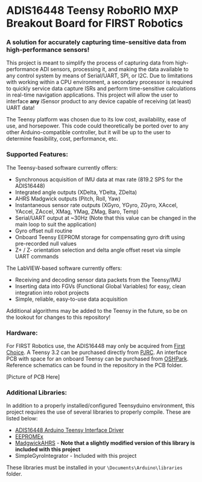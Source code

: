 # ADIS16448 Teensy RoboRIO MXP Breakout Board for FIRST Robotics
### A solution for accurately capturing time-sensitive data from high-performance sensors! 

This project is meant to simplify the process of capturing data from high-performance ADI sensors, processing it, and making the data available to any control system by means of Serial/UART, SPI, or I2C. Due to limitations with working within a CPU environment, a secondary processor is required to quickly service data capture ISRs and perform time-sensitive calculations in real-time navigation applications. This project will allow the user to interface **any** iSensor product to any device capable of receiving (at least) UART data! 

The Teensy platform was chosen due to its low cost, availability, ease of use, and horsepower. This code could theoretically be ported over to any other Arduino-compatible controller, but it will be up to the user to determine feasibility, cost, performance, etc. 

### Supported Features:

The Teensy-based software currently offers:
- Synchronous acquisition of IMU data at max rate (819.2 SPS for the ADIS16448)
- Integrated angle outputs (XDelta, YDelta, ZDelta)
- AHRS Madgwick outputs (Pitch, Roll, Yaw)
- Instantaneous sensor rate outputs (XGyro, YGyro, ZGyro, XAccel, YAccel, ZAccel, XMag, YMag, ZMag, Baro, Temp)
- Serial/UART output at ~30Hz (Note that this value can be changed in the main loop to suit the application)
- Gyro offset null routine
- Onboard Teensy EEPROM storage for compensating gyro drift using pre-recorded null values
- Z+ / Z- orientation selection and delta angle offset reset via simple UART commands

The LabVIEW-based software currently offers:
- Receiving and decoding sensor data packets from the Teensy/IMU
- Inserting data into FGVs (Functional Global Variables) for easy, clean integration into robot projects
- Simple, reliable, easy-to-use data acquisition

Additional algorithms may be added to the Teensy in the future, so be on the lookout for changes to this repository! 

### Hardware:
For FIRST Robotics use, the ADIS16448 may only be acquired from [First Choice](http://firstchoicebyandymark.com/fc17-007). A Teensy 3.2 can be purchased directly from [PJRC](https://www.pjrc.com/store/teensy32.html). 
An interface PCB with space for an onboard Teensy can be purchased from [OSHPark](https://oshpark.com/shared_projects/kfl18WHg). Reference schematics can be found in the repository in the PCB folder. 

[Picture of PCB Here]

### Additional Libraries:
In addition to a properly installed/configured Teensyduino environment, this project requires the use of several libraries to properly compile. These are listed below:

- [ADIS16448 Arduino Teensy Interface Driver](https://github.com/juchong/ADIS16448-Arduino-Teensy) 
- [EEPROMEx](https://github.com/thijse/Arduino-EEPROMEx)
- [MadgwickAHRS](https://github.com/arduino-libraries/MadgwickAHRS) - **Note that a slightly modified version of this library is included with this project**
- SimpleGyroIntegrator - Included with this project

These libraries must be installed in your `\Documents\Arduino\libraries` folder. 
